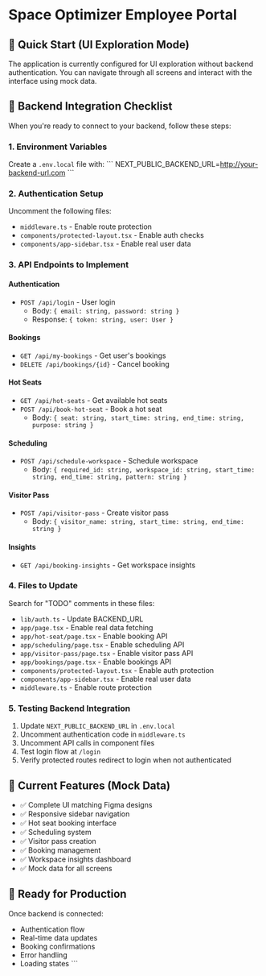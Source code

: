 # Space Optimizer Employee Portal

## 🚀 Quick Start (UI Exploration Mode)

The application is currently configured for UI exploration without backend authentication. You can navigate through all screens and interact with the interface using mock data.

## 🔧 Backend Integration Checklist

When you're ready to connect to your backend, follow these steps:

### 1. Environment Variables
Create a `.env.local` file with:
\`\`\`
NEXT_PUBLIC_BACKEND_URL=http://your-backend-url.com
\`\`\`

### 2. Authentication Setup
Uncomment the following files:
- `middleware.ts` - Enable route protection
- `components/protected-layout.tsx` - Enable auth checks
- `components/app-sidebar.tsx` - Enable real user data

### 3. API Endpoints to Implement

#### Authentication
- `POST /api/login` - User login
  - Body: `{ email: string, password: string }`
  - Response: `{ token: string, user: User }`

#### Bookings
- `GET /api/my-bookings` - Get user's bookings
- `DELETE /api/bookings/{id}` - Cancel booking

#### Hot Seats
- `GET /api/hot-seats` - Get available hot seats
- `POST /api/book-hot-seat` - Book a hot seat
  - Body: `{ seat: string, start_time: string, end_time: string, purpose: string }`

#### Scheduling
- `POST /api/schedule-workspace` - Schedule workspace
  - Body: `{ required_id: string, workspace_id: string, start_time: string, end_time: string, pattern: string }`

#### Visitor Pass
- `POST /api/visitor-pass` - Create visitor pass
  - Body: `{ visitor_name: string, start_time: string, end_time: string }`

#### Insights
- `GET /api/booking-insights` - Get workspace insights

### 4. Files to Update

Search for "TODO" comments in these files:
- `lib/auth.ts` - Update BACKEND_URL
- `app/page.tsx` - Enable real data fetching
- `app/hot-seat/page.tsx` - Enable booking API
- `app/scheduling/page.tsx` - Enable scheduling API
- `app/visitor-pass/page.tsx` - Enable visitor pass API
- `app/bookings/page.tsx` - Enable bookings API
- `components/protected-layout.tsx` - Enable auth protection
- `components/app-sidebar.tsx` - Enable real user data
- `middleware.ts` - Enable route protection

### 5. Testing Backend Integration

1. Update `NEXT_PUBLIC_BACKEND_URL` in `.env.local`
2. Uncomment authentication code in `middleware.ts`
3. Uncomment API calls in component files
4. Test login flow at `/login`
5. Verify protected routes redirect to login when not authenticated

## 🎨 Current Features (Mock Data)

- ✅ Complete UI matching Figma designs
- ✅ Responsive sidebar navigation
- ✅ Hot seat booking interface
- ✅ Scheduling system
- ✅ Visitor pass creation
- ✅ Booking management
- ✅ Workspace insights dashboard
- ✅ Mock data for all screens

## 🔄 Ready for Production

Once backend is connected:
- Authentication flow
- Real-time data updates
- Booking confirmations
- Error handling
- Loading states
\`\`\`

</QuickEdit>
